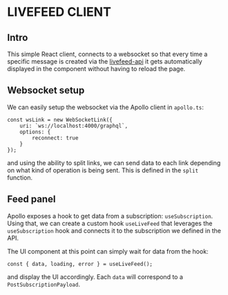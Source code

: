 # LIVEFEED CLIENT

## Intro

This simple React client, connects to a websocket so that every time a specific message is created via the [livefeed-api](https://github.com/XaviGriso/livefeed-api) it gets automatically displayed in the component without having to reload the page.

## Websocket setup

We can easily setup the websocket via the Apollo client in `apollo.ts`:

```
const wsLink = new WebSocketLink({
	uri: `ws://localhost:4000/graphql`,
	options: {
		reconnect: true
	}
});
```

and using the ability to split links, we can send data to each link depending on what kind of operation is being sent.
This is defined in the `split` function.

## Feed panel

Apollo exposes a hook to get data from a subscription: `useSubscription`.
Using that, we can create a custom hook `useLiveFeed` that leverages the `useSubscription` hook and connects it to the subscription we defined in the API.

The UI component at this point can simply wait for data from the hook:

```
const { data, loading, error } = useLiveFeed();
```

and display the UI accordingly.
Each `data` will correspond to a `PostSubscriptionPayload`.

